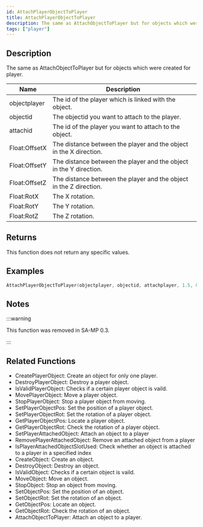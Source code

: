 ```yaml
---
id: AttachPlayerObjectToPlayer
title: AttachPlayerObjectToPlayer
description: The same as AttachObjectToPlayer but for objects which were created for player.
tags: ["player"]
---
```


## Description

The same as AttachObjectToPlayer but for objects which were created for player.

| Name          | Description                                                        |
| ------------- | ------------------------------------------------------------------ |
| objectplayer  | The id of the player which is linked with the object.              |
| objectid      | The objectid you want to attach to the player.                     |
| attachid      | The id of the player you want to attach to the object.             |
| Float:OffsetX | The distance between the player and the object in the X direction. |
| Float:OffsetY | The distance between the player and the object in the Y direction. |
| Float:OffsetZ | The distance between the player and the object in the Z direction. |
| Float:RotX    | The X rotation.                                                    |
| Float:RotY    | The Y rotation.                                                    |
| Float:RotZ    | The Z rotation.                                                    |

## Returns

This function does not return any specific values.

## Examples

```c
AttachPlayerObjectToPlayer(objectplayer, objectid, attachplayer, 1.5, 0.5, 0, 0, 1.5, 2 );
```

## Notes

:::warning

This function was removed in SA-MP 0.3.

:::

## Related Functions

- CreatePlayerObject: Create an object for only one player.
- DestroyPlayerObject: Destroy a player object.
- IsValidPlayerObject: Checks if a certain player object is vaild.
- MovePlayerObject: Move a player object.
- StopPlayerObject: Stop a player object from moving.
- SetPlayerObjectPos: Set the position of a player object.
- SetPlayerObjectRot: Set the rotation of a player object.
- GetPlayerObjectPos: Locate a player object.
- GetPlayerObjectRot: Check the rotation of a player object.
- SetPlayerAttachedObject: Attach an object to a player
- RemovePlayerAttachedObject: Remove an attached object from a player
- IsPlayerAttachedObjectSlotUsed: Check whether an object is attached to a player in a specified index
- CreateObject: Create an object.
- DestroyObject: Destroy an object.
- IsValidObject: Checks if a certain object is vaild.
- MoveObject: Move an object.
- StopObject: Stop an object from moving.
- SetObjectPos: Set the position of an object.
- SetObjectRot: Set the rotation of an object.
- GetObjectPos: Locate an object.
- GetObjectRot: Check the rotation of an object.
- AttachObjectToPlayer: Attach an object to a player.
